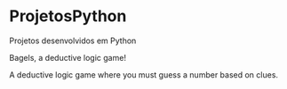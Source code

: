 # ProjetosPython
 Projetos desenvolvidos em Python
 
 Bagels, a deductive logic game!
 
 A deductive logic game where you must guess a number based on clues.
